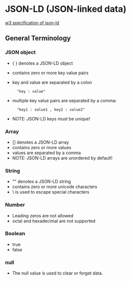 JSON-LD (JSON-linked data)
==========================

[w3 specification of json-ld](http://www.w3.org/TR/json-ld)


## General Terminology

### JSON object
- { } denotes a JSON-LD object
- contains zero or more key value pairs
- key and value are separated by a colon

        "key : value"

- multiple key value pairs are separated by a comma:

        "key1 : value1 , key2 : value2"

- NOTE: JSON-LD keys must be unique!

### Array
- [] denotes a JSON-LD array
- contains zero or more values
- values are separated by a comma
- NOTE: JSON-LD arrays are unordered by default!

### String
- "" denotes a JSON-LD string
- contains zero or more unicode characters
- \ is used to escape special characters

### Number
- Leading zeros are not allowed
- octal and hexadecimal are not supported

### Boolean
- true
- false

### null
- The null value is used to clear or forget data.
